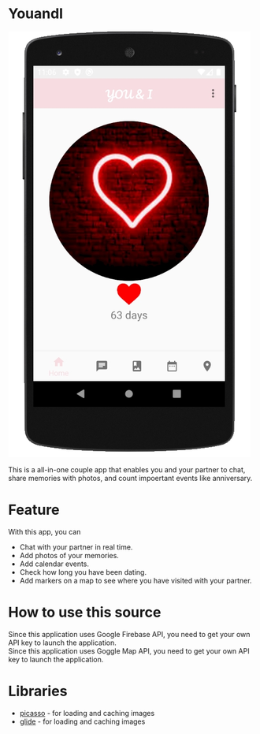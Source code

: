 # YouandI
![](https://github.com/YeochanYoun119/YeochanYoun119.github.io/blob/master/assets/images/UNI.jpg)

This is a all-in-one couple app that enables you and your partner to chat, share memories with photos, and count impoertant events like anniversary.

# Feature

With this app, you can
- Chat with your partner in real time.
- Add photos of your memories.
- Add calendar events.
- Check how long you have been dating.
- Add markers on a map to see where you have visited with your partner.

# How to use this source
Since this application uses Google Firebase API, you need to get your own API key to launch the application.
<br>
Since this application uses Goggle Map API, you need to get your own API key to launch the application.

# Libraries
- [picasso](https://github.com/square/picasso) - for loading and caching images
- [glide](https://github.com/bumptech/glide) - for loading and caching images
